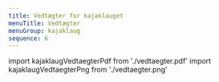 ```yaml
---
title: Vedtægter for kajaklauget
menuTitle: Vedtægter
menuGroup: kajaklaug
sequence: 6
---
```

import kajaklaugVedtaegterPdf from './vedtaegter.pdf'
import kajaklaugVedtaegterPng from './vedtaegter.png'

<Pdf pdf={kajaklaugVedtaegterPdf} image={kajaklaugVedtaegterPng} text="Vedtægter for Frederikskaj 2 Kajaklaug" overlay="Forhåndsvisning" />
